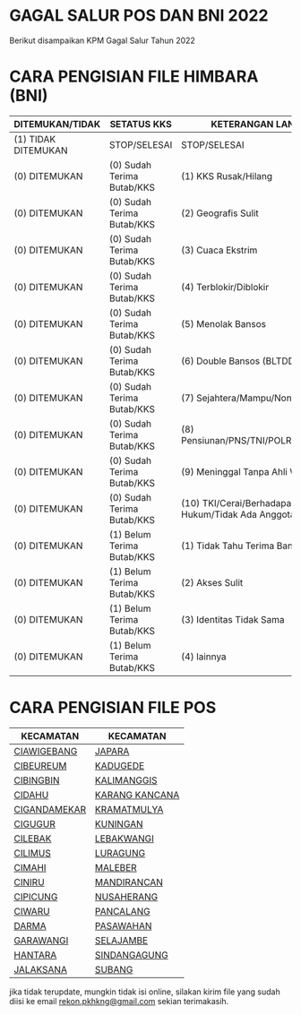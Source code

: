# GAGAL SALUR POS DAN BNI 2022
Berikut disampaikan KPM Gagal Salur Tahun 2022

# CARA PENGISIAN FILE HIMBARA (BNI)

| DITEMUKAN/TIDAK | SETATUS KKS | KETERANGAN LANJUTAN |
| --- | --- | --- |
| (1) TIDAK DITEMUKAN | STOP/SELESAI | STOP/SELESAI |
| (0) DITEMUKAN |  (0) Sudah Terima Butab/KKS | (1) KKS Rusak/Hilang |
| (0) DITEMUKAN |  (0) Sudah Terima Butab/KKS | (2) Geografis Sulit |
| (0) DITEMUKAN |  (0) Sudah Terima Butab/KKS | (3) Cuaca Ekstrim |
| (0) DITEMUKAN |  (0) Sudah Terima Butab/KKS | (4) Terblokir/Diblokir |
| (0) DITEMUKAN |  (0) Sudah Terima Butab/KKS | (5) Menolak Bansos |
| (0) DITEMUKAN |  (0) Sudah Terima Butab/KKS | (6) Double Bansos (BLTDD) |
| (0) DITEMUKAN |  (0) Sudah Terima Butab/KKS | (7) Sejahtera/Mampu/NonKategori |
| (0) DITEMUKAN |  (0) Sudah Terima Butab/KKS | (8) Pensiunan/PNS/TNI/POLRI/BUMN/BUMD |
| (0) DITEMUKAN |  (0) Sudah Terima Butab/KKS | (9) Meninggal Tanpa Ahli Waris |
| (0) DITEMUKAN |  (0) Sudah Terima Butab/KKS | (10) TKI/Cerai/Berhadapan Dengan Hukum/Tidak Ada Anggota Keluarga |
| (0) DITEMUKAN |  (1) Belum Terima Butab/KKS | (1) Tidak Tahu Terima Bansos |
| (0) DITEMUKAN |  (1) Belum Terima Butab/KKS | (2) Akses Sulit |
| (0) DITEMUKAN |  (1) Belum Terima Butab/KKS | (3) Identitas Tidak Sama |
| (0) DITEMUKAN |  (1) Belum Terima Butab/KKS | (4) lainnya |

# CARA PENGISIAN FILE POS

| KECAMATAN | KECAMATAN |
| --- | --- |
|<a href="https://docs.google.com/spreadsheets/d/19kJE0U23Z4WcJT8sbpJgvWmgRXJ3Uux5/edit?usp=sharing&ouid=103403997875377965220&rtpof=true&sd=true">CIAWIGEBANG</a> | <a href="https://docs.google.com/spreadsheets/d/19thEeTB22XDlZUezr6HYA7ky6K8Ysrwl/edit?usp=sharing&ouid=103403997875377965220&rtpof=true&sd=true">JAPARA</a> |
| <a href="https://docs.google.com/spreadsheets/d/19i6nglZieBrNOzTFrBKxAL-pa_We6CYv/edit?usp=sharing&ouid=103403997875377965220&rtpof=true&sd=true">CIBEUREUM</a> | <a href="https://docs.google.com/spreadsheets/d/19u8yDg0WzBYW4p-HKZAOr2dYY2NwNvm0/edit?usp=sharing&ouid=103403997875377965220&rtpof=true&sd=true">KADUGEDE</a> |
| <a href="https://docs.google.com/spreadsheets/d/19hiytsKsM_YvWboYdnM1n3lWgl_8dw5J/edit?usp=sharing&ouid=103403997875377965220&rtpof=true&sd=true">CIBINGBIN</a> | <a href="https://docs.google.com/spreadsheets/d/19w_OY1kHWS5dG7meaUmsd6_3k5zBRMG2/edit?usp=sharing&ouid=103403997875377965220&rtpof=true&sd=true">KALIMANGGIS</a> |
| <a href="https://docs.google.com/spreadsheets/d/19fvV1tsUBzswK2N6n0fa-Bncl7JMmH0z/edit?usp=sharing&ouid=103403997875377965220&rtpof=true&sd=true">CIDAHU</a> | <a href="https://docs.google.com/spreadsheets/d/19y8xxe1eOxsh1jFleznoUe2dxCHzVZUV/edit?usp=sharing&ouid=103403997875377965220&rtpof=true&sd=true">KARANG KANCANA</a> |
| <a href="https://docs.google.com/spreadsheets/d/19lOrIK9iO5kQzIH9OPX0ufPJbX3fbjDT/edit?usp=sharing&ouid=103403997875377965220&rtpof=true&sd=true">CIGANDAMEKAR</a> | <a href="https://docs.google.com/spreadsheets/d/19xJSf5W00U24c4XV5IBRZqPGRy4rIG9v/edit?usp=sharing&ouid=103403997875377965220&rtpof=true&sd=true">KRAMATMULYA</a> |
| <a href="https://docs.google.com/spreadsheets/d/19kgNzu02_oYna-GU3B79dBV32nKWnq5J/edit?usp=sharing&ouid=103403997875377965220&rtpof=true&sd=true">CIGUGUR</a> | <a href="https://docs.google.com/spreadsheets/d/19zmaXKHCFmcK6SySDufIvMRmIqypqh4H/edit?usp=sharing&ouid=103403997875377965220&rtpof=true&sd=true">KUNINGAN</a> |
| <a href="https://docs.google.com/spreadsheets/d/19nRCAvSeBkkp_QjMA5oAqFBBZfrepID4/edit?usp=sharing&ouid=103403997875377965220&rtpof=true&sd=true">CILEBAK</a> | <a href="https://docs.google.com/spreadsheets/d/1A1mNFbZxtcJFTam-2_CWHELfp22r5ui4/edit?usp=sharing&ouid=103403997875377965220&rtpof=true&sd=true">LEBAKWANGI</a> |
| <a href="https://docs.google.com/spreadsheets/d/19nZOB_e35kI1DX8SQuCbw6oRdLkgLfsK/edit?usp=sharing&ouid=103403997875377965220&rtpof=true&sd=true">CILIMUS</a> | <a href="https://docs.google.com/spreadsheets/d/1A1YL2mfZ0hvlko4i1lXJwxqn3R4g1eR6/edit?usp=sharing&ouid=103403997875377965220&rtpof=true&sd=true">LURAGUNG</a> |
| <a href="https://docs.google.com/spreadsheets/d/19oUAe1L5-F7TTWdJRREAwhV-qTys6wBT/edit?usp=sharing&ouid=103403997875377965220&rtpof=true&sd=true">CIMAHI</a> | <a href="https://docs.google.com/spreadsheets/d/1A0AZ85rgS3terpQ4O85MyOYlrY_dja9s/edit?usp=sharing&ouid=103403997875377965220&rtpof=true&sd=true">MALEBER</a> |
| <a href="https://docs.google.com/spreadsheets/d/19ne1WKKalwuxFxq4sCt0c-fWkG3NlYEr/edit?usp=sharing&ouid=103403997875377965220&rtpof=true&sd=true">CINIRU</a> | <a href="https://docs.google.com/spreadsheets/d/1A2MnNx3jF1YPK-HPlxaNVS1jAah2Q6Dl/edit?usp=sharing&ouid=103403997875377965220&rtpof=true&sd=true">MANDIRANCAN</a> |
| <a href="https://docs.google.com/spreadsheets/d/19odJjfg5LLtyVbJFvTptW5Y9FeRaK37q/edit?usp=sharing&ouid=103403997875377965220&rtpof=true&sd=true">CIPICUNG</a> | <a href="https://docs.google.com/spreadsheets/d/1A3Pu9T2cWYcQlhrolKfvmSIPJ7X2wdN3/edit?usp=sharing&ouid=103403997875377965220&rtpof=true&sd=true">NUSAHERANG</a> |
| <a href="https://docs.google.com/spreadsheets/d/19rUWHngkZymphDKIAb5tKGH9RF88e6BT/edit?usp=sharing&ouid=103403997875377965220&rtpof=true&sd=true">CIWARU</a> | <a href="https://docs.google.com/spreadsheets/d/1A2_XyB_N_9MgqbmB7i2xAPCvsdn6R7uc/edit?usp=sharing&ouid=103403997875377965220&rtpof=true&sd=true">PANCALANG</a> |
| <a href="https://docs.google.com/spreadsheets/d/19pE-oPtCGqfu8Gmf-HyxbZD_gJAWo4Wg/edit?usp=sharing&ouid=103403997875377965220&rtpof=true&sd=true">DARMA</a> | <a href="https://docs.google.com/spreadsheets/d/1A6SId4_si4LfxsCLBGj_XcY46LEMap1O/edit?usp=sharing&ouid=103403997875377965220&rtpof=true&sd=true">PASAWAHAN</a> |
| <a href="https://docs.google.com/spreadsheets/d/19oshyJARPSN4Dmy9SsduDb0nd1CLHPoV/edit?usp=sharing&ouid=103403997875377965220&rtpof=true&sd=true">GARAWANGI</a> | <a href="https://docs.google.com/spreadsheets/d/1A4Hehm-vskDEjlj9lhf1_TxqmDumjH0g/edit?usp=sharing&ouid=103403997875377965220&rtpof=true&sd=true">SELAJAMBE</a> |
| <a href="https://docs.google.com/spreadsheets/d/19tG7jBkSHPjRTLVIXXopzunjxOG_508h/edit?usp=sharing&ouid=103403997875377965220&rtpof=true&sd=true">HANTARA</a> | <a href="https://docs.google.com/spreadsheets/d/1A7EL4hOw1KT3b_qWKX2iySESKuhHB4AC/edit?usp=sharing&ouid=103403997875377965220&rtpof=true&sd=true">SINDANGAGUNG</a> |
| <a href="https://docs.google.com/spreadsheets/d/19rqXnoB-9lNwT0qdEnn7tURA4O_KNLJB/edit?usp=sharing&ouid=103403997875377965220&rtpof=true&sd=true">JALAKSANA</a> | <a href="https://docs.google.com/spreadsheets/d/1A7UcSAeVR1D9Mumc6Yj-EDXBRGRMQt3_/edit?usp=sharing&ouid=103403997875377965220&rtpof=true&sd=true">SUBANG</a> |

jika tidak terupdate, mungkin tidak isi online, silakan kirim file yang sudah diisi ke email <a href = "rekon.pkhkng@gmail.com">rekon.pkhkng@gmail.com</a>
sekian terimakasih. 



